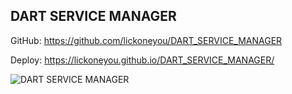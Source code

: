 ## DART SERVICE MANAGER

GitHub: https://github.com/lickoneyou/DART_SERVICE_MANAGER

Deploy: https://lickoneyou.github.io/DART_SERVICE_MANAGER/

![DART SERVICE MANAGER](https://lickoneyou.github.io/CV/images/projects/dart.png)
